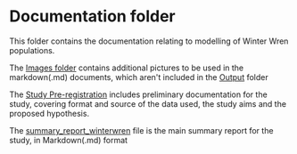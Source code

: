 # Documentation folder #

This folder contains the documentation relating to modelling of Winter Wren populations.

The [Images folder](https://github.com/EdDataScienceEES/challenge-3-nicolelikesharks/tree/master/Documentation/Images) contains additional pictures to be used in the markdown(.md) documents, which aren't included in the [Output](https://github.com/EdDataScienceEES/challenge-3-nicolelikesharks/tree/master/Output) folder

The [Study Pre-registration](https://github.com/EdDataScienceEES/challenge-3-nicolelikesharks/blob/master/Documentation/WWF_pregistration_Nicole.md) includes preliminary documentation for the study, covering format and source of the data used, the study aims and the proposed hypothesis.

The [summary_report_winterwren](https://github.com/EdDataScienceEES/challenge-3-nicolelikesharks/blob/master/Documentation/summary_report_winterwren.md) file is the main summary report for the study, in Markdown(.md) format

